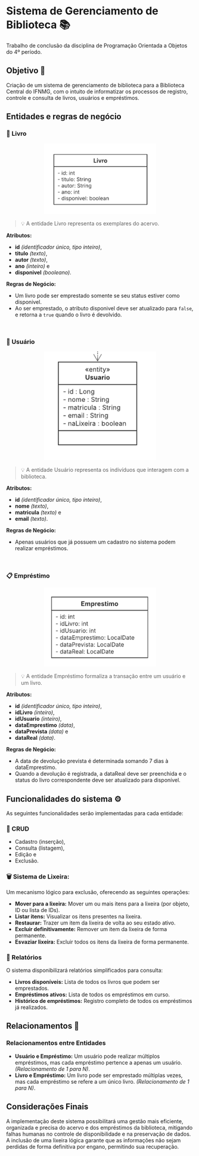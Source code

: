 # Sistema de Gerenciamento de Biblioteca 📚
Trabalho de conclusão da disciplina de Programação Orientada a Objetos do 4º período.

## Objetivo 🎯
Criação de um sistema de gerenciamento de biblioteca para a Biblioteca Central do IFNMG, com o intuito de informatizar os processos de registro, controle e consulta de livros, usuários e empréstimos.
<br/>
## Entidades e regras de negócio
### 📙 Livro

<p align="center">
  <img src="src/main/resources/images/Livro_UML.png" alt="Diagrama UML da entidade Livro" width="300">
</p>

> 💡 A entidade Livro representa os exemplares do acervo.

**Atributos:** 
- **id** _(identificador único, tipo inteiro)_, 
- **titulo** _(texto)_, 
- **autor** _(texto)_, 
- **ano** _(inteiro)_ e 
- **disponivel** _(booleano)_.

**Regras de Negócio:** 
- Um livro pode ser emprestado somente se seu status estiver como disponivel. 
- Ao ser emprestado, o atributo disponivel deve ser atualizado para ```false```, e retorna a ```true``` quando o livro é devolvido.
<br/>

### 👤 Usuário

<p align="center">
  <img src="src/main/resources/images/Usuario_UML.png" alt="Diagrama UML da entidade Livro" width="300">
</p>

> 💡 A entidade Usuário representa os indivíduos que interagem com a biblioteca.

**Atributos:** 
- **id** _(identificador único, tipo inteiro)_, 
- **nome** _(texto)_, 
- **matricula** _(texto)_ e 
- **email** _(texto)_.

**Regras de Negócio:** 
- Apenas usuários que já possuem um cadastro no sistema podem realizar empréstimos.
<br/>

### 📋 Empréstimo

<p align="center">
  <img src="src/main/resources/images/Emprestimo_UML.png" alt="Diagrama UML da entidade Livro" width="300">
</p>
 
> 💡 A entidade Empréstimo formaliza a transação entre um usuário e um livro.

**Atributos:** 
- **id** _(identificador único, tipo inteiro)_, 
- **idLivro** _(inteiro)_, 
- **idUsuario** _(inteiro)_, 
- **dataEmprestimo** _(data)_, 
- **dataPrevista** _(data)_ e 
- **dataReal** _(data)_.

**Regras de Negócio:**
- A data de devolução prevista é determinada somando 7 dias à dataEmprestimo.
- Quando a devolução é registrada, a dataReal deve ser preenchida e o status do livro correspondente deve ser atualizado para disponível.

## Funcionalidades do sistema ⚙️
As seguintes funcionalidades serão implementadas para cada entidade:
### 💾 CRUD
- Cadastro (inserção), 
- Consulta (listagem), 
- Edição e 
- Exclusão. 

### 🗑️ Sistema de Lixeira:
Um mecanismo lógico para exclusão, oferecendo as seguintes operações:
- **Mover para a lixeira:** Mover um ou mais itens para a lixeira (por objeto, ID ou lista de IDs).
- **Listar itens:** Visualizar os itens presentes na lixeira.
- **Restaurar:** Trazer um item da lixeira de volta ao seu estado ativo.
- **Excluir definitivamente:** Remover um item da lixeira de forma permanente.
- **Esvaziar lixeira:** Excluir todos os itens da lixeira de forma permanente.


### 📝 Relatórios
O sistema disponibilizará relatórios simplificados para consulta:
- **Livros disponíveis:** Lista de todos os livros que podem ser emprestados.
- **Empréstimos ativos:** Lista de todos os empréstimos em curso.
- **Histórico de empréstimos:** Registro completo de todos os empréstimos já realizados.


## Relacionamentos 🔁
### Relacionamentos entre Entidades
- **Usuário e Empréstimo:** Um usuário pode realizar múltiplos empréstimos, mas cada empréstimo pertence a apenas um usuário. _(Relacionamento de 1 para N)_.
- **Livro e Empréstimo:** Um livro pode ser emprestado múltiplas vezes, mas cada empréstimo se refere a um único livro. _(Relacionamento de 1 para N)_.


## Considerações Finais
A implementação deste sistema possibilitará uma gestão mais eficiente, organizada e precisa do acervo e dos empréstimos da biblioteca, mitigando falhas humanas no controle de disponibilidade e na preservação de dados. A inclusão de uma lixeira lógica garante que as informações não sejam perdidas de forma definitiva por engano, permitindo sua recuperação.
